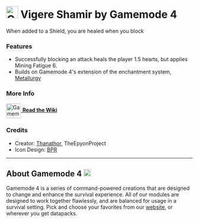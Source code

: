 # <img src="https://raw.githubusercontent.com/Gamemode4Dev/GM4_Datapacks/master/base/images/gm4_logo.png" alt="GM4 Logo" width="32" /> Vigere Shamir by Gamemode 4<!--$pmc:delete-->

When added to a Shield, you are healed when you block<!--$pmc:headerSize-->

### Features
- Successfully blocking an attack heals the player 1.5 hearts, but applies Mining Fatigue 6.
- Builds on Gamemode 4's extension of the enchantment system, [Metallurgy](https://gm4.co/modules/metallurgy)<!--$dynamicLink:gm4_metallurgy-->

### More Info
[<img src="https://raw.githubusercontent.com/Gamemode4Dev/GM4_Datapacks/master/base/images/gm4_wiki_logo.png" alt="Gamemode 4 Wiki Logo" width="40" align="center"/> **Read the Wiki**](https://wiki.gm4.co/wiki/Metallurgy/Vigere_Shamir)

### Credits
- Creator: [Thanathor](https://bsky.app/profile/thanathor.bsky.social), TheEpyonProject
- Icon Design: [BPR](https://bsky.app/profile/bpr02.com)

---
## About Gamemode 4 <img src="https://raw.githubusercontent.com/Gamemode4Dev/GM4_Datapacks/master/base/images/gm4_logo.png" alt="Gamemode 4 Logo" width="20"/>
Gamemode 4 is a series of command-powered creations that are designed to change and enhance the survival experience. All of our modules are designed to work together flawlessly, and are balanced for usage in a survival setting. Pick and choose your favorites from our [website](https://gm4.co), or wherever you get datapacks.